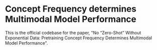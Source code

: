 # Concept Frequency determines Multimodal Model Performance

This is the official codebase for the paper, "No “Zero-Shot” Without Exponential Data: Pretraining Concept Frequency Determines Multimodal Model Performance".
